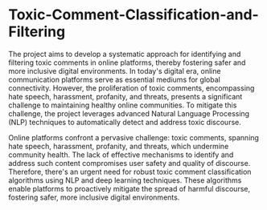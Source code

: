 # Toxic-Comment-Classification-and-Filtering
The project aims to develop a systematic approach for
identifying and filtering toxic comments in online
platforms, thereby fostering safer and more inclusive digital
environments. In today's digital era, online communication
platforms serve as essential mediums for global
connectivity. However, the proliferation of toxic comments,
encompassing hate speech, harassment, profanity, and
threats, presents a significant challenge to maintaining
healthy online communities. To mitigate this challenge, the
project leverages advanced Natural Language Processing
(NLP) techniques to automatically detect and address toxic
discourse.

Online platforms confront a pervasive challenge: toxic
comments, spanning hate speech, harassment, profanity,
and threats, which undermine community health. The lack
of effective mechanisms to identify and address such
content compromises user safety and quality of discourse.
Therefore, there's an urgent need for robust toxic comment
classification algorithms using NLP and deep learning
techniques. These algorithms enable platforms to
proactively mitigate the spread of harmful discourse,
fostering safer, more inclusive digital environments.
